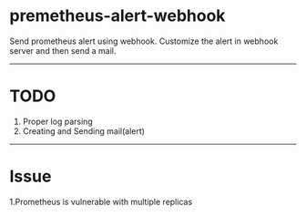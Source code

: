 # premetheus-alert-webhook
Send prometheus alert using webhook. Customize the alert in webhook server and then send a mail.

--------------------

# TODO
 1. Proper log parsing
 2. Creating and Sending mail(alert)

----------------------
# Issue
  1.Prometheus is vulnerable with multiple replicas
